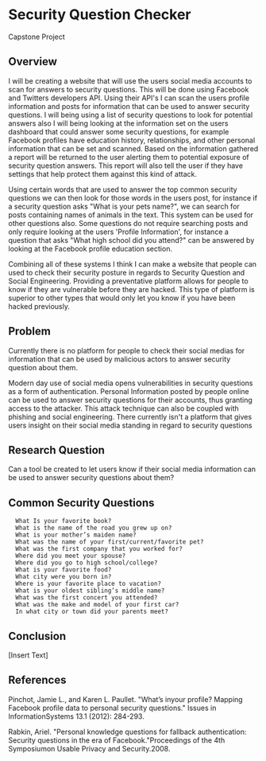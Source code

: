 # Security Question Checker
Capstone Project
## Overview
I will be creating a website that will use the users social media accounts to scan for answers to security questions. This will be done using Facebook and Twitters developers API. Using their API's I can scan the users profile information and posts for information that can be used to answer security questions. I will being using a list of security questions to look for potential answers also I will being looking at the information set on the users dashboard that could answer some security questions, for example Facebook profiles have education history, relationships, and other personal information that can be set and scanned. Based on the information gathered a report will be returned to the user alerting them to potential exposure of security question answers. This report will also tell the user if they have settings that help protect them against this kind of attack.

Using certain words that are used to answer the top common security questions we can then look for those words in the users post, for instance if a security question asks "What is your pets name?", we can search for posts containing names of animals in the text. This system can be used for other questions also. Some questions do not require searching posts and only require looking at the users 'Profile Information', for instance a question that asks "What high school did you attend?" can be answered by looking at the Facebook profile education section.

Combining all of these systems I think I can make a website that people can used to check their security posture in regards to Security Question and Social Engineering. Providing a preventative platform allows for people to know if they are vulnerable before they are hacked. This type of platform is superior to other types that would only let you know if you have been hacked previously.

## Problem
Currently there is no platform for people to check their social medias for information that can be used by malicious actors to answer security question about them.

Modern day use of social media opens vulnerabilities in security questions as a form of authentication. Personal Information posted by people online can be used to answer security questions for their accounts, thus granting access to the attacker. This attack technique can also be coupled with phishing and social engineering. There currently isn't a platform that gives users insight on their social media standing in regard to security questions


## Research Question
Can a tool be created to let users know if their social media information can be used to answer security questions about them?

## Common Security Questions
```
  What Is your favorite book?
  What is the name of the road you grew up on?
  What is your mother’s maiden name?
  What was the name of your first/current/favorite pet?
  What was the first company that you worked for?
  Where did you meet your spouse?
  Where did you go to high school/college?
  What is your favorite food?
  What city were you born in?
  Where is your favorite place to vacation?
  What is your oldest sibling’s middle name?
  What was the first concert you attended?
  What was the make and model of your first car?
  In what city or town did your parents meet?
```

## Conclusion
[Insert Text]
## References
Pinchot, Jamie L., and Karen L. Paullet. "What’s inyour profile? Mapping Facebook profile data to personal security questions." Issues in InformationSystems 13.1 (2012): 284-293.

Rabkin, Ariel. "Personal knowledge questions for fallback authentication: Security questions in the era of Facebook."Proceedings of the 4th Symposiumon Usable Privacy and Security.2008.

